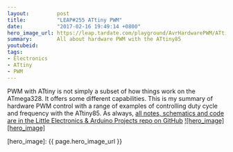 ```yaml
---
layout:         post
title:          "LEAP#255 ATtiny PWM"
date:           "2017-02-16 19:49:14 +0800"
hero_image_url: https://leap.tardate.com/playground/AvrHardwarePWM/ATtiny/assets/ATtiny_build.jpg
summary:        All about hardware PWM with the ATtiny85
youtubeid:
tags:
- Electronics
- ATtiny
- PWM
---
```



PWM with ATtiny is not simply a subset of how things work on the ATmega328.
It offers some different capabilities.
This is my summary of hardware PWM control with a range of examples of controlling duty cycle and frequency with the ATtiny85.
As always, [all notes, schematics and code are in the Little Electronics & Arduino Projects repo on GitHub][project]
[![hero_image][hero_image]][project]

[leap]: https://leap.tardate.com
[project]: https://github.com/tardate/LittleArduinoProjects/tree/master/playground/AvrHardwarePWM/ATtiny
[hero_image]: {{ page.hero_image_url }}
